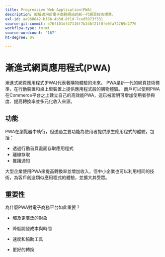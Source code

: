 ```yaml
---
title: Progressive Web Application(PWA)
description: 瞭解適用於電子商務網站的新一代網頁技術標準。
exl-id: aa968642-bf8b-4b3d-8f1d-7ced5973f331
source-git-commit: e76f101df47116f7b246f21f0fe0fa72769d2776
workflow-type: tm+mt
source-wordcount: '167'
ht-degree: 0%

---
```


# 漸進式網頁應用程式(PWA)

漸進式網頁應用程式(PWA)代表著購物體驗的未來。 PWA是新一代的網頁技術標準，在行動裝置和桌上型裝置上提供應用程式般的購物體驗。 商戶可以使用PWA在Commerce平台之上建立自己的高效能PWA，這已被證明可增加使用者參與度、提高轉換率並多元化收入來源。

## 功能

PWA在瀏覽器中執行，但透過主要功能為使用者提供原生應用程式的體驗，包括：

- 透過行動首頁畫面存取應用程式
- 離線存取
- 推播通知

大型企業使用PWA來提高轉換率並增加收入，但中小企業也可以利用相同的技術，為客戶創造類似應用程式的體驗，並擴大其受眾。

## 重要性

為什麼PWA對電子商務平台如此重要？

- 觸及更廣泛的對象

- 降低開發成本與時間

- 速度和協助工具

- 更好的轉換
